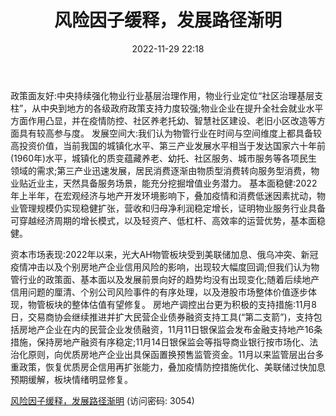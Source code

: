 ﻿---
title: 风险因子缓释，发展路径渐明
date: 2022-11-29 22:18
tags:
- 物业服务
updated: 1970-01-01 08:00:00
---

政策面友好:中央持续强化物业行业基层治理作用，物业行业定位“社区治理基层支柱”，从中央到地方的各级政府政策支持力度较强;物业企业在提升全社会就业水平方面作用凸显，并在疫情防控、社区养老托幼、智慧社区建设、老旧小区改造等方面具有较高参与度。
发展空间大:我们认为物管行业在时间与空间维度上都具备较高投资价值，当前我国的城镇化水平、第三产业发展水平相当于发达国家六十年前(1960年)水平，城镇化的质变蕴藏养老、幼托、社区服务、城市服务等各项民生领域的需求;第三产业迅速发展，居民消费逐渐由物质型消费转向服务型消费，物业贴近业主，天然具备服务场景，能充分挖掘增值业务潜力。
基本面稳健:2022年上半年，在宏观经济与地产开发环境影响下，叠加疫情和消费低迷因素扰动，物业管理规模仍实现稳健扩张，营收和归母净利润稳定增长，证明物业服务行业具备可穿越经济周期的增长模式，以及轻资产、低杠杆、高效率的运营优势，基本面稳健。
<!-- more -->
资本市场表现:2022年以来，光大AH物管板块受到美联储加息、俄乌冲突、新冠疫情冲击以及个别房地产企业信用风险的影响，出现较大幅度回调;但我们认为物管行业的政策面、基本面以及发展前景向好的趋势均没有出现变化;随着后续地产信用问题的厘清、个别公司风险事件的有序处理，以及港股市场整体价值逐步体现，物管板块的整体估值有望修复。
房地产调控出台更为积极的支持措施:11月8日，交易商协会继续推进并扩大民营企业债券融资支持工具(“第二支箭”)，支持包括房地产企业在内的民营企业发债融资，11月11日银保监会发布金融支持地产16条措施，保持房地产融资有序稳定;11月14日银保监会等指导商业银行按市场化、法治化原则，向优质房地产企业出具保函置换预售监管资金。11月以来监管层出台多重政策，恢复优质房企信用再扩张能力，叠加疫情防控措施优化、美联储过快加息预期缓解，板块情绪明显修复。

[风险因子缓释，发展路径渐明](https://url12.ctfile.com/f/3948612-735796459-b52ceb?p=3054)
(访问密码: 3054)

